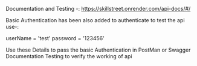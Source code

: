 Documentation and Testing -:  https://skillstreet.onrender.com/api-docs/#/

Basic Authentication has been also added to authenticate to test the api use-:

userName = 'test'
password = '123456'

Use these Details to pass the basic Authentication in PostMan or Swagger Documentation Testing to verify the working of api
